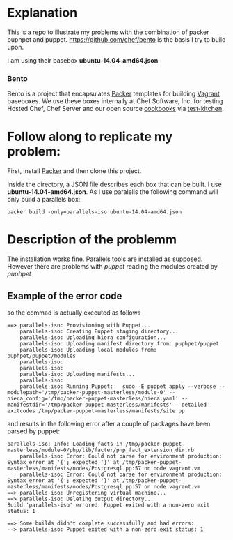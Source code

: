 # Explanation 
This is a repo to illustrate my problems with the combination of packer puphpet and puppet. https://github.com/chef/bento is the basis I try to build upon.

I am using their basebox **ubuntu-14.04-amd64.json**

### Bento

Bento is a project that encapsulates [Packer](http://packer.io) templates for building
[Vagrant](http://vagrantup.com) baseboxes. We use these boxes internally at Chef Software, Inc. for
testing Hosted Chef, Chef Server and our open source [cookbooks](https://supermarket.chef.io/users/chef)
via [test-kitchen](http://kitchen.ci/).

# Follow along to replicate my problem:

First, install [Packer](http://packer.io) and then clone this project.

Inside the directory, a JSON file describes each box that can be built. I use **ubuntu-14.04-amd64.json**. As I use paralells the following command will only build a parallels box: 

`packer build -only=parallels-iso ubuntu-14.04-amd64.json`

# Description of the problemm
The installation works fine. Parallels tools are installed as supposed. However there are problems with *puppet* reading the modules created by *puphpet*

## Example of the error code

so the commad is actually executed as follows
```
==> parallels-iso: Provisioning with Puppet...
    parallels-iso: Creating Puppet staging directory...
    parallels-iso: Uploading hiera configuration...
    parallels-iso: Uploading manifest directory from: puphpet/puppet
    parallels-iso: Uploading local modules from: puphpet/puppet/modules
    parallels-iso:
    parallels-iso:
    parallels-iso: Uploading manifests...
    parallels-iso:
    parallels-iso: Running Puppet:   sudo -E puppet apply --verbose --modulepath='/tmp/packer-puppet-masterless/module-0' --hiera_config='/tmp/packer-puppet-masterless/hiera.yaml' --manifestdir='/tmp/packer-puppet-masterless/manifests' --detailed-exitcodes /tmp/packer-puppet-masterless/manifests/site.pp
```
and results in the following error after a couple of packages have been parsed by puppet:
```
parallels-iso: Info: Loading facts in /tmp/packer-puppet-masterless/module-0/php/lib/facter/php_fact_extension_dir.rb
    parallels-iso: Error: Could not parse for environment production: Syntax error at '{'; expected '}' at /tmp/packer-puppet-masterless/manifests/nodes/Postgresql.pp:57 on node vagrant.vm
    parallels-iso: Error: Could not parse for environment production: Syntax error at '{'; expected '}' at /tmp/packer-puppet-masterless/manifests/nodes/Postgresql.pp:57 on node vagrant.vm
==> parallels-iso: Unregistering virtual machine...
==> parallels-iso: Deleting output directory...
Build 'parallels-iso' errored: Puppet exited with a non-zero exit status: 1

==> Some builds didn't complete successfully and had errors:
--> parallels-iso: Puppet exited with a non-zero exit status: 1
```